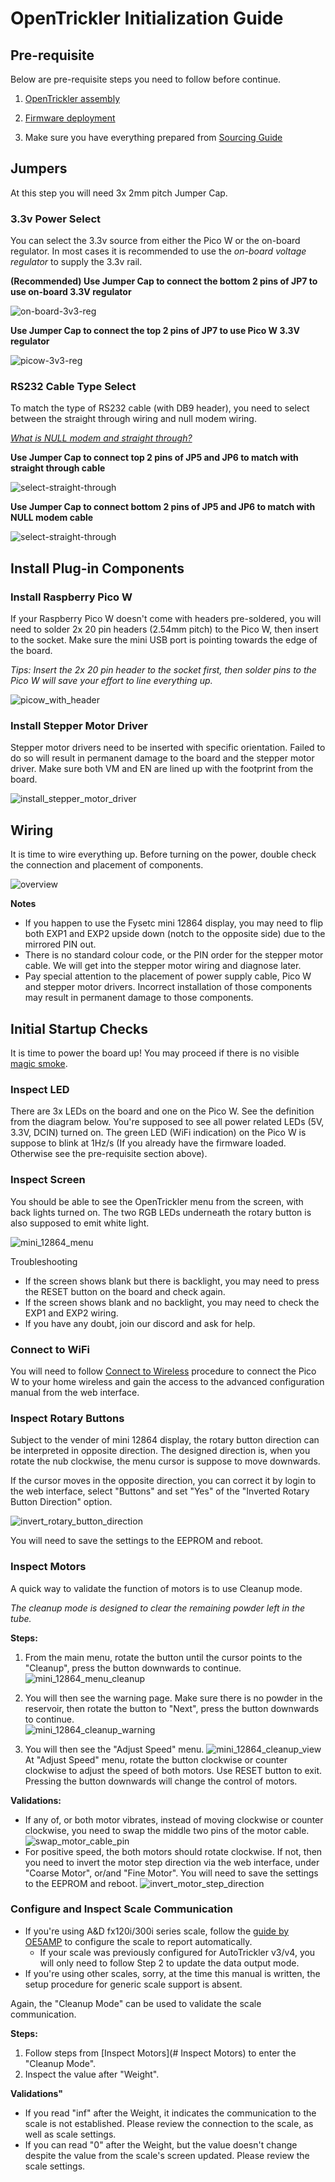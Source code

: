 # OpenTrickler Initialization Guide

## Pre-requisite

Below are pre-requisite steps you need to follow before continue.

1. [OpenTrickler assembly](assembly.md)

2. [Firmware deployment](https://github.com/eamars/OpenTrickler-RP2040-Controller/blob/main/manuals/firmware_update_via_usb.md)

3. Make sure you have everything prepared from [Sourcing Guide](sourcing_guide.md)

## Jumpers

At this step you will need 3x 2mm pitch Jumper Cap. 

### 3.3v Power Select

You can select the 3.3v source from either the Pico W or the on-board regulator.  In most cases it is recommended to use the *on-board voltage regulator* to supply the 3.3v rail. 

**(Recommended) Use Jumper Cap to connect the bottom 2 pins of JP7 to use on-board 3.3V regulator**

![on-board-3v3-reg](Resources/jumper_cap_3.3v_reg.drawio.png)

**Use Jumper Cap to connect the top 2 pins of JP7 to use Pico W 3.3V regulator**

![picow-3v3-reg](Resources/jumper_cap_picow.drawio.png)

### RS232 Cable Type Select

To match the type of RS232 cable (with DB9 header), you need to select between the straight through wiring and null modem wiring. 

[*What is NULL modem and straight through?*](https://www.decisivetactics.com/support/view?article=crossover-or-null-modem-vs-straight-through-serial-cable)

**Use Jumper Cap to connect top 2 pins of JP5 and JP6 to match with straight through cable**

![select-straight-through](Resources/select_straight_through.drawio.png)

**Use Jumper Cap to connect bottom 2 pins of JP5 and JP6 to match with NULL modem cable**

![select-straight-through](Resources/select_null_modem.drawio.png)

## Install Plug-in Components

### Install Raspberry Pico W

If your Raspberry Pico W doesn't come with headers pre-soldered, you will need to solder 2x 20 pin headers (2.54mm pitch) to the Pico W, then insert to the socket. Make sure the mini USB port is pointing towards the edge of the board. 

*Tips: Insert the 2x 20 pin header to the socket first, then solder pins to the Pico W will save your effort to line everything up.*

![picow_with_header](Resources/picow_with_header.jpg)

### Install Stepper Motor Driver

Stepper motor drivers need to be inserted with specific orientation. Failed to do so will result in permanent damage to the board and the stepper motor driver. Make sure both VM and EN are lined up with the footprint from the board. 

![install_stepper_motor_driver](Resources/install_stepper_motor_driver.drawio.png)

## Wiring

It is time to wire everything up. Before turning on the power, double check the connection and placement of components. 

![overview](Resources/opentrickler_electronics_wiring_overview.drawio.png)

**Notes**

- If you happen to use the Fysetc mini 12864 display, you may need to flip both EXP1 and EXP2 upside down (notch to the opposite side) due to the mirrored PIN out.
- There is no standard colour code, or the PIN order for the stepper motor cable. We will get into the stepper motor wiring and diagnose later.
- Pay special attention to the placement of power supply cable, Pico W and stepper motor drivers. Incorrect installation of those components may result in permanent damage to those components.

## Initial Startup Checks

It is time to power the board up! You may proceed if there is no visible [magic smoke](https://en.wikipedia.org/wiki/Magic_smoke).

### Inspect LED

There are 3x LEDs on the board and one on the Pico W. See the definition from the diagram below. You're supposed to see all power related LEDs (5V, 3.3V, DCIN) turned on. The green LED (WiFi indication) on the Pico W is suppose to blink at 1Hz/s (If you already have the firmware loaded. Otherwise see the pre-requisite section above). 

### Inspect Screen

You should be able to see the OpenTrickler menu from the screen, with back lights turned on. The two RGB LEDs underneath the rotary button is also supposed to emit white light. 

![mini_12864_menu](Resources/mini_12864_menu.png)

Troubleshooting

* If the screen shows blank but there is backlight, you may need to press the RESET button on the board and check again. 
* If the screen shows blank and no backlight, you may need to check the EXP1 and EXP2 wiring. 
* If you have any doubt, join our discord and ask for help. 

### Connect to WiFi

You will need to follow [Connect to Wireless](https://github.com/eamars/OpenTrickler-RP2040-Controller/blob/main/manuals/connect_to_wireless.md) procedure to connect the Pico W to your home wireless and gain the access to the advanced configuration manual from the web interface. 

### Inspect Rotary Buttons

Subject to the vender of mini 12864 display, the rotary button direction can be interpreted in opposite direction. The designed direction is, when you rotate the nub clockwise, the menu cursor is suppose to move downwards. 

If the cursor moves in the opposite direction, you can correct it by login to the web interface, select "Buttons" and set "Yes" of the "Inverted Rotary Button Direction" option. 

![invert_rotary_button_direction](Resources/invert_rotary_button_direction.png)

You will need to save the settings to the EEPROM and reboot. 

### Inspect Motors

A quick way to validate the function of motors is to use Cleanup mode. 

*The cleanup mode is designed to clear the remaining powder left in the tube.*

**Steps:**

1. From the main menu, rotate the button until the cursor points to the "Cleanup", press the button downwards to continue.
   ![mini_12864_menu_cleanup](Resources/mini_12864_menu_cleanup.png)

2. You will then see the warning page. Make sure there is no powder in the reservoir, then rotate the button to "Next", press the button downwards to continue.  
   ![mini_12864_cleanup_warning](Resources/mini_12864_cleanup_warning.png)

3. You will then see the "Adjust Speed" menu. 
   ![mini_12864_cleanup_view](Resources/mini_12864_cleanup_view.png)
   At "Adjust Speed" menu, rotate the button clockwise or counter clockwise to adjust the speed of both motors. Use RESET button to exit. Pressing the button downwards will change the control of motors. 

**Validations:**

* If any of, or both motor vibrates, instead of moving clockwise or counter clockwise, you need to swap the middle two pins of the motor cable. 
  ![swap_motor_cable_pin](Resources/swap_motor_cable_pin.png)
* For positive speed, the both motors should rotate clockwise. If not, then you need to invert the motor step direction via the web interface, under "Coarse Motor", or/and "Fine Motor". You will need to save the settings to the EEPROM and reboot. 
  ![invert_motor_step_direction](Resources/invert_motor_step_direction.png)

### Configure and Inspect Scale Communication

* If you're using A&D fx120i/300i series scale, follow the [guide by OE5AMP](https://github.com/eamars/OpenTrickler-RP2040-Controller/blob/main/manuals/OpenTrickler%20manual%20for%20ADFX%20scale.pdf) to configure the scale to report automatically. 
  - If your scale was previously configured for AutoTrickler v3/v4, you will only need to follow Step 2 to update the data output mode. 
* If you're using other scales, sorry, at the time this manual is written, the setup procedure for generic scale support is absent. 

Again, the "Cleanup Mode" can be used to validate the scale communication. 

**Steps:**

1. Follow steps from [Inspect Motors](# Inspect Motors) to enter the "Cleanup Mode".
2. Inspect the value after "Weight". 

**Validations"**

* If you read "inf" after the Weight, it indicates the communication to the scale is not established. Please review the connection to the scale, as well as scale settings. 
* If you can read "0" after the Weight, but the value doesn't change despite the value from the scale's screen updated. Please review the scale settings. 


